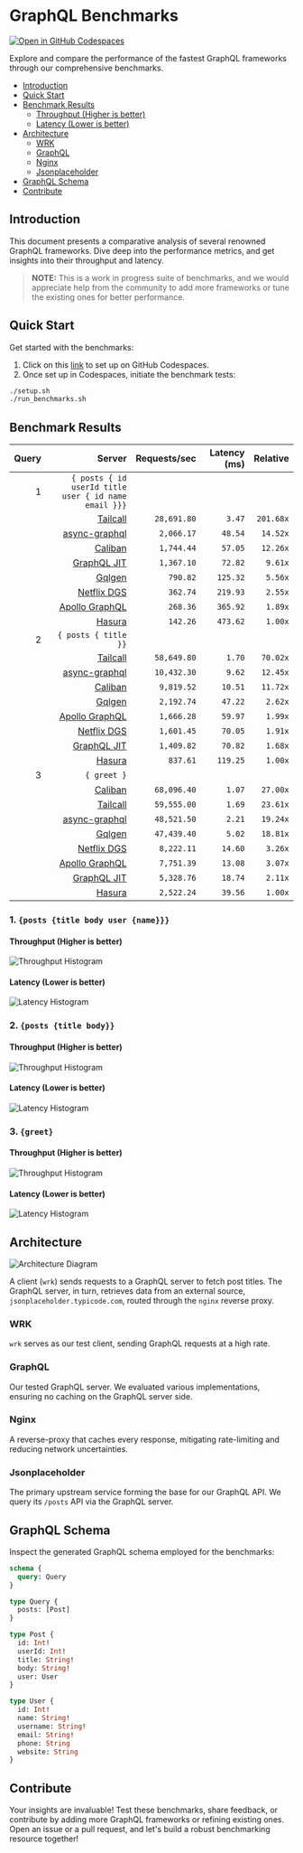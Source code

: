 # GraphQL Benchmarks <!-- omit from toc -->

[![Open in GitHub Codespaces](https://github.com/codespaces/badge.svg)](https://codespaces.new/tailcallhq/graphql-benchmarks)

Explore and compare the performance of the fastest GraphQL frameworks through our comprehensive benchmarks.

- [Introduction](#introduction)
- [Quick Start](#quick-start)
- [Benchmark Results](#benchmark-results)
  - [Throughput (Higher is better)](#throughput-higher-is-better)
  - [Latency (Lower is better)](#latency-lower-is-better)
- [Architecture](#architecture)
  - [WRK](#wrk)
  - [GraphQL](#graphql)
  - [Nginx](#nginx)
  - [Jsonplaceholder](#jsonplaceholder)
- [GraphQL Schema](#graphql-schema)
- [Contribute](#contribute)

[Tailcall]: https://github.com/tailcallhq/tailcall
[Gqlgen]: https://github.com/99designs/gqlgen
[Apollo GraphQL]: https://github.com/apollographql/apollo-server
[Netflix DGS]: https://github.com/netflix/dgs-framework
[Caliban]: https://github.com/ghostdogpr/caliban
[async-graphql]: https://github.com/async-graphql/async-graphql
[Hasura]: https://github.com/hasura/graphql-engine
[GraphQL JIT]: https://github.com/zalando-incubator/graphql-jit

## Introduction

This document presents a comparative analysis of several renowned GraphQL frameworks. Dive deep into the performance metrics, and get insights into their throughput and latency.

> **NOTE:** This is a work in progress suite of benchmarks, and we would appreciate help from the community to add more frameworks or tune the existing ones for better performance.

## Quick Start

Get started with the benchmarks:

1. Click on this [link](https://codespaces.new/tailcallhq/graphql-benchmarks) to set up on GitHub Codespaces.
2. Once set up in Codespaces, initiate the benchmark tests:

```bash
./setup.sh
./run_benchmarks.sh
```

## Benchmark Results

<!-- PERFORMANCE_RESULTS_START -->

| Query | Server | Requests/sec | Latency (ms) | Relative |
|-------:|--------:|--------------:|--------------:|---------:|
| 1 | `{ posts { id userId title user { id name email }}}` |
|| [Tailcall] | `28,691.80` | `3.47` | `201.68x` |
|| [async-graphql] | `2,066.17` | `48.54` | `14.52x` |
|| [Caliban] | `1,744.44` | `57.05` | `12.26x` |
|| [GraphQL JIT] | `1,367.10` | `72.82` | `9.61x` |
|| [Gqlgen] | `790.82` | `125.32` | `5.56x` |
|| [Netflix DGS] | `362.74` | `219.93` | `2.55x` |
|| [Apollo GraphQL] | `268.36` | `365.92` | `1.89x` |
|| [Hasura] | `142.26` | `473.62` | `1.00x` |
| 2 | `{ posts { title }}` |
|| [Tailcall] | `58,649.80` | `1.70` | `70.02x` |
|| [async-graphql] | `10,432.30` | `9.62` | `12.45x` |
|| [Caliban] | `9,819.52` | `10.51` | `11.72x` |
|| [Gqlgen] | `2,192.74` | `47.22` | `2.62x` |
|| [Apollo GraphQL] | `1,666.28` | `59.97` | `1.99x` |
|| [Netflix DGS] | `1,601.45` | `70.05` | `1.91x` |
|| [GraphQL JIT] | `1,409.82` | `70.82` | `1.68x` |
|| [Hasura] | `837.61` | `119.25` | `1.00x` |
| 3 | `{ greet }` |
|| [Caliban] | `68,096.40` | `1.07` | `27.00x` |
|| [Tailcall] | `59,555.00` | `1.69` | `23.61x` |
|| [async-graphql] | `48,521.50` | `2.21` | `19.24x` |
|| [Gqlgen] | `47,439.40` | `5.02` | `18.81x` |
|| [Netflix DGS] | `8,222.11` | `14.60` | `3.26x` |
|| [Apollo GraphQL] | `7,751.39` | `13.08` | `3.07x` |
|| [GraphQL JIT] | `5,328.76` | `18.74` | `2.11x` |
|| [Hasura] | `2,522.24` | `39.56` | `1.00x` |

<!-- PERFORMANCE_RESULTS_END -->



### 1. `{posts {title body user {name}}}`
#### Throughput (Higher is better)

![Throughput Histogram](assets/req_sec_histogram1.png)

#### Latency (Lower is better)

![Latency Histogram](assets/latency_histogram1.png)

### 2. `{posts {title body}}`
#### Throughput (Higher is better)

![Throughput Histogram](assets/req_sec_histogram2.png)

#### Latency (Lower is better)

![Latency Histogram](assets/latency_histogram2.png)

### 3. `{greet}`
#### Throughput (Higher is better)

![Throughput Histogram](assets/req_sec_histogram3.png)

#### Latency (Lower is better)

![Latency Histogram](assets/latency_histogram3.png)

## Architecture

![Architecture Diagram](assets/architecture.png)

A client (`wrk`) sends requests to a GraphQL server to fetch post titles. The GraphQL server, in turn, retrieves data from an external source, `jsonplaceholder.typicode.com`, routed through the `nginx` reverse proxy.

### WRK

`wrk` serves as our test client, sending GraphQL requests at a high rate.

### GraphQL

Our tested GraphQL server. We evaluated various implementations, ensuring no caching on the GraphQL server side.

### Nginx

A reverse-proxy that caches every response, mitigating rate-limiting and reducing network uncertainties.

### Jsonplaceholder

The primary upstream service forming the base for our GraphQL API. We query its `/posts` API via the GraphQL server.

## GraphQL Schema

Inspect the generated GraphQL schema employed for the benchmarks:

```graphql
schema {
  query: Query
}

type Query {
  posts: [Post]
}

type Post {
  id: Int!
  userId: Int!
  title: String!
  body: String!
  user: User
}

type User {
  id: Int!
  name: String!
  username: String!
  email: String!
  phone: String
  website: String
}
```

## Contribute

Your insights are invaluable! Test these benchmarks, share feedback, or contribute by adding more GraphQL frameworks or refining existing ones. Open an issue or a pull request, and let's build a robust benchmarking resource together!
